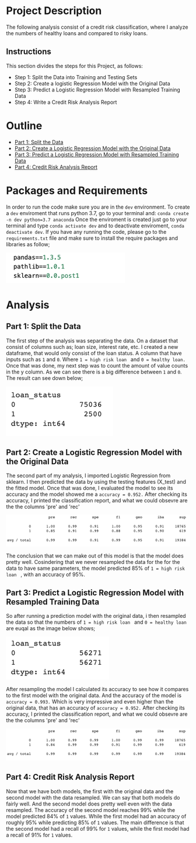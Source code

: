 # Project Description
The following analysis consist of a credit risk classification, where I analyze the numbers of healthy loans and compared to risky loans. 

## Instructions

This section divides the steps for this Project, as follows:
* Step 1: Split the Data into Training and Testing Sets
* Step 2: Create a logistic Regression Model with the Original Data
* Step 3: Predict a Logistic Regression Model with Resampled Training Data
* Step 4: Write a Credit Risk Analysis Report


# Outline
- [Part 1: Split the Data](#part-1-split-the-data)
- [Part 2: Create a Logistic Regression Model with the Original Data](#part-2-create-a-logistic-regression-model-with-the-original-data)
- [ Part 3: Predict a Logistic Regression Model with Resampled Training Data](#part-3-predict-a-logistic-regression-model-with-resampled-training-data)
- [ Part 4: Credit Risk Analysis Report](#part-4-credit-risk-analysis-report)

# Packages and Requirements
In order to run the code make sure you are in the `dev` environment. To create a `dev` enviroment that runs python 3.7, go to your terminal and:
`conda create -n dev python=3.7 anaconda`
Once the enviroment is created just go to your terminal and type `conda activate dev` and to deactivate enviroment, `conda deactivate dev`.
If you have any running the code, please go to the `requirements.txt` file and make sure to install the require packages and libraries as follow;

![5](5.png)

# Analysis

##  Part 1: Split the Data
The first step of the analysis was separating the data. On a dataset that consist of columns such as; loan size, interest rate, etc. I created a new dataframe, that would only consist of the loan status. A column that have inputs such as `1` and `0`. Where `1 = high risk loan ` and `0 = healthy loan.` Once that was done, my next step was to count the amount of value counts in the y column. As we can see there is a big difference between `1` and `0`. The result can see down below;

![1](1.png)


##  Part 2: Create a Logistic Regression Model with the Original Data
The second part of my analysis, I imported Logistic Regression from sklearn. I then predicted the data by using the testing features (X_test) and the fitted model. Once that was done, I evaluated the model to see its accuracy and the model showed me a `accuracy = 0.952.` After checking its accuracy, I printed the classification report, and what we could obsevre are the the columns 'pre' and 'rec'

![2](2.png)

The conclusion that we can make out of this model is that the model does pretty well. Cosindering that we never resampled the data for the for the data to have same parameters, the model predicted 85% of `1 = high risk loan ` , with an accuracy of 95%.

##  Part 3: Predict a Logistic Regression Model with Resampled Training Data
So after running a prediction model with the original data, i then resampled the data so that the numbers of `1 = high risk loan ` and `0 = healthy loan` are euqal as the image below shows; 

![3](3.png)

After resampling the model I calculated its accuracy to see how it compares to the first model with the original data. And the accuracy of the model is `accuracy = 0.993.` Which is very impressive and even higher than the original data, that has an accuracy of `accuracy = 0.952.`
After checking its accuracy, I printed the classification report, and what we could obsevre are the the columns 'pre' and 'rec'

![4](4.png)


##  Part 4: Credit Risk Analysis Report
Now that we have both models, the first with the original data and the second model with the data resampled. We can say that both models do fairly well. And the second model does pretty well even with the data resampled. The accuracy of the second model reaches 99% while the model predicted 84% of `1` values. While the first model had an accuracy of roughly 95% while predicting 85% of `1` values. The main difference is that the second model had a recall of 99% for `1` values, while the first model had a recall of 91%  for `1` values.
